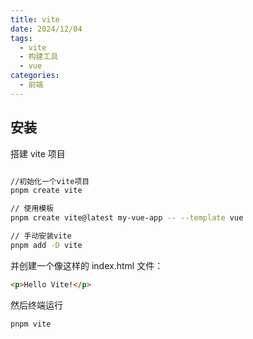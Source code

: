 ```yaml
---
title: vite
date: 2024/12/04
tags:
  - vite
  - 构建工具
  - vue
categories:
  - 前端
---
```


## 安装

搭建 vite 项目

```bash

//初始化一个vite项目
pnpm create vite

// 使用模板
pnpm create vite@latest my-vue-app -- --template vue

// 手动安装vite
pnpm add -D vite

```

并创建一个像这样的 index.html 文件：

```html
<p>Hello Vite!</p>
```

然后终端运行

```bash
pnpm vite
```
